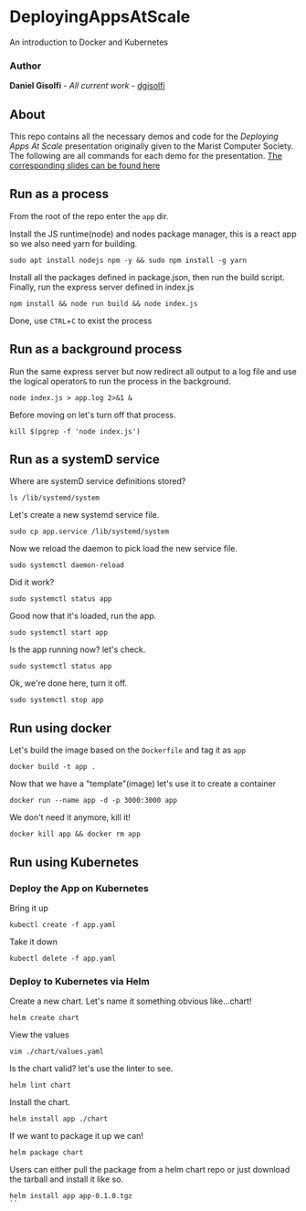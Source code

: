 # DeployingAppsAtScale

An introduction to Docker and Kubernetes

### Author

**Daniel Gisolfi** - *All current work* - [dgisolfi](https://github.com/dgisolfi)

## About

This repo contains all the necessary demos and code for the *Deploying Apps At Scale* presentation originally given to the Marist Computer Society. The following are all commands for each demo for the presentation. [The corresponding slides can be found here](https://github.com/dgisolfi/DeployingAppsAtScale/blob/master/keynote/DeployingAppsAtScale.pdf)

## Run as a process

From the root of the repo enter the `app` dir.

Install the JS runtime(node) and nodes package manager, this is a react app so we also need yarn for building.

```
sudo apt install nodejs npm -y && sudo npm install -g yarn
```

Install all the packages defined in package.json, then run the build script. Finally, run the express server defined in index.js

```
npm install && node run build && node index.js
```

Done, use `CTRL`+`C` to exist the process



## Run as a background process

Run the same express server but now redirect all output to a log file and use the logical operator`&` to run the process in the background.

```
node index.js > app.log 2>&1 &
```

Before moving on let's turn off that process.

```
kill $(pgrep -f 'node index.js')
```



## Run as a systemD service

Where are systemD service definitions stored?

```
ls /lib/systemd/system
```

Let's create a new systemd service file.

```
sudo cp app.service /lib/systemd/system
```

Now we reload the daemon to pick load the new service file.
```
sudo systemctl daemon-reload
```

Did it work?
```
sudo systemctl status app
```

Good now that it's loaded, run the app.

```
sudo systemctl start app
```

Is the app running now? let's check.

```
sudo systemctl status app
```

Ok, we're done here, turn it off.
```
sudo systemctl stop app
```


## Run using docker

Let's build the image based on the `Dockerfile` and tag it as `app`

```
docker build -t app .
```

Now that we have a "template"(image) let's use it to create a container

```
docker run --name app -d -p 3000:3000 app
```

We don't need it anymore, kill it!

```
docker kill app && docker rm app
```



## Run using Kubernetes


### Deploy the App on Kubernetes

Bring it up
```
kubectl create -f app.yaml
```

Take it down
```
kubectl delete -f app.yaml
```



### Deploy to Kubernetes via Helm

Create a new chart. Let's name it something obvious like...chart!
```
helm create chart
```

View the values
```
vim ./chart/values.yaml
```

Is the chart valid? let's use the linter to see.
```
helm lint chart
```

Install the chart.
```
helm install app ./chart
```


If we want to package it up we can!
```
helm package chart
```

Users can either pull the package from a helm chart repo or just download the tarball and install it like so.


```
helm install app app-0.1.0.tgz
``
```